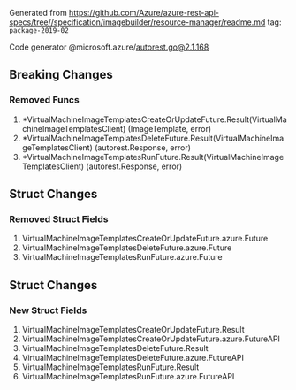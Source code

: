Generated from https://github.com/Azure/azure-rest-api-specs/tree//specification/imagebuilder/resource-manager/readme.md tag: `package-2019-02`

Code generator @microsoft.azure/autorest.go@2.1.168

## Breaking Changes

### Removed Funcs

1. *VirtualMachineImageTemplatesCreateOrUpdateFuture.Result(VirtualMachineImageTemplatesClient) (ImageTemplate, error)
1. *VirtualMachineImageTemplatesDeleteFuture.Result(VirtualMachineImageTemplatesClient) (autorest.Response, error)
1. *VirtualMachineImageTemplatesRunFuture.Result(VirtualMachineImageTemplatesClient) (autorest.Response, error)

## Struct Changes

### Removed Struct Fields

1. VirtualMachineImageTemplatesCreateOrUpdateFuture.azure.Future
1. VirtualMachineImageTemplatesDeleteFuture.azure.Future
1. VirtualMachineImageTemplatesRunFuture.azure.Future

## Struct Changes

### New Struct Fields

1. VirtualMachineImageTemplatesCreateOrUpdateFuture.Result
1. VirtualMachineImageTemplatesCreateOrUpdateFuture.azure.FutureAPI
1. VirtualMachineImageTemplatesDeleteFuture.Result
1. VirtualMachineImageTemplatesDeleteFuture.azure.FutureAPI
1. VirtualMachineImageTemplatesRunFuture.Result
1. VirtualMachineImageTemplatesRunFuture.azure.FutureAPI
